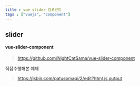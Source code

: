 ```yaml
---
title : vue slider 컴포넌트
tags : ["vuejs", "component"]
---
```




## slider

#### vue-slider-component

>https://github.com/NightCatSama/vue-slider-component

직접수행해본 예제

> https://jsbin.com/patusomaqi/2/edit?html,js,output